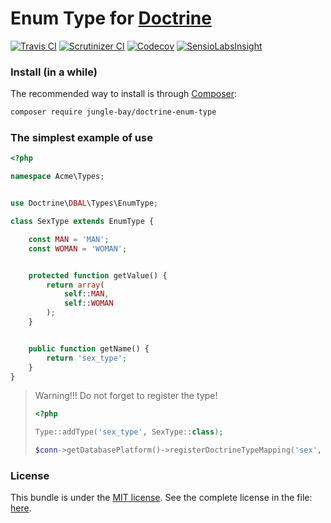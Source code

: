 # Enum Type for [Doctrine](http://www.doctrine-project.org/)

[![Travis CI](https://img.shields.io/travis/jungle-bay/doctrine-enum-type.svg?style=flat)](https://travis-ci.org/jungle-bay/doctrine-enum-type)
[![Scrutinizer CI](https://img.shields.io/scrutinizer/g/jungle-bay/doctrine-enum-type.svg?style=flat)](https://scrutinizer-ci.com/g/jungle-bay/doctrine-enum-type)
[![Codecov](https://img.shields.io/codecov/c/github/jungle-bay/doctrine-enum-type.svg?style=flat)](https://codecov.io/gh/jungle-bay/doctrine-enum-type)
[![SensioLabsInsight](https://img.shields.io/sensiolabs/i/d630c226-36d3-4e03-ba2b-04a4a8751af6.svg?style=flat)](https://insight.sensiolabs.com/projects/d630c226-36d3-4e03-ba2b-04a4a8751af6)

### Install (in a while)

The recommended way to install is through [Composer](https://getcomposer.org):

```bash
composer require jungle-bay/doctrine-enum-type
```

### The simplest example of use

```php
<?php

namespace Acme\Types;


use Doctrine\DBAL\Types\EnumType;

class SexType extends EnumType {

    const MAN = 'MAN';
    const WOMAN = 'WOMAN';


    protected function getValue() {
        return array(
            self::MAN,
            self::WOMAN
        );
    }


    public function getName() {
        return 'sex_type';
    }
}
```

> Warning!!! Do not forget to register the type!
> 
> ```php
> <?php
> 
> Type::addType('sex_type', SexType::class);
> 
> $conn->getDatabasePlatform()->registerDoctrineTypeMapping('sex', 'sex_type');
> ```

### License

This bundle is under the [MIT license](http://opensource.org/licenses/MIT). See the complete license in the file: [here](https://github.com/jungle-bay/telegram-bot-api/blob/master/license.txt).

